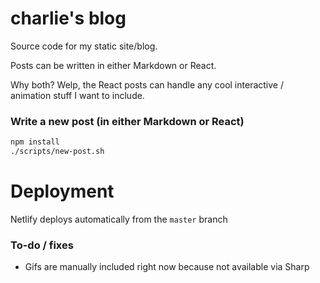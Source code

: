 # charlie's blog

Source code for my static site/blog. 

Posts can be written in either Markdown or React. 

Why both? Welp, the React posts can handle any cool interactive / animation stuff I want to include.

### Write a new post (in either Markdown or React)
```bash
npm install
./scripts/new-post.sh
```

# Deployment

Netlify deploys automatically from the `master` branch


### To-do / fixes

* Gifs are manually included right now because not available via Sharp
